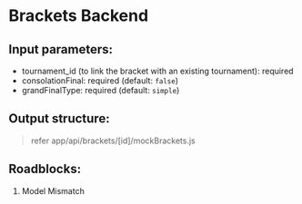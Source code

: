 # Brackets Backend

## Input parameters:
- tournament_id (to link the bracket with an existing tournament): required
- consolationFinal: required (default: `false`)
- grandFinalType: required (default: `simple`)

## Output structure:
> refer app/api/brackets/[id]/mockBrackets.js

## Roadblocks:
1. Model Mismatch